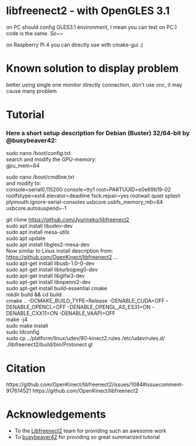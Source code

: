 # libfreenect2 - with OpenGLES 3.1 
 on PC should config GLES3.1 environment, I mean you can test on PC:) <br>
 code is the same. So~~
 
 on Raspberry Pi 4 you can directly use with cmake-gui :)
# Known solution to display problem
better using single one monitor directly connection, don't use vnc, it may cause many problem
# Tutorial 
 ### Here a short setup description for Debian (Buster) 32/64-bit by @busybeaver42:<br>
 sudo nano /boot/config.txt<br>
search and modify the GPU-memory:<br>
gpu_mem=64<br>

sudo nano /boot/cmdline.txt<br>
and modify to:<br>
console=serial0,115200 console=tty1 root=PARTUUID=e0e69b19-02
rootfstype=ext4 elevator=deadline fsck.repair=yes rootwait quiet splash plymouth.ignore-serial-consoles usbcore.usbfs_memory_mb=64 usbcore.autosuspend=-1

git clone https://github.com/Jyurineko/libfreenect2<br>
sudo apt install libudev-dev<br>
sudo apt install mesa-utils<br>
sudo apt update<br>
sudo apt install libgles2-mesa-dev<br>
Now similar to Linux install description from: https://github.com/OpenKinect/libfreenect2 ...<br>
sudo apt-get install libusb-1.0-0-dev<br>
sudo apt-get install libturbojpeg0-dev<br>
sudo apt-get install libglfw3-dev<br>
sudo apt-get install libopenni2-dev<br>
sudo apt-get install build-essential cmake<br>
mkdir build && cd build<br>
cmake .. -DCMAKE_BUILD_TYPE=Release -DENABLE_CUDA=OFF -DENABLE_OPENCL=OFF -DENABLE_OPENGL_AS_ES31=ON -DENABLE_CXX11=ON -DENABLE_VAAPI=OFF<br>
make -j4<br>
sudo make install<br>
sudo ldconfig<br>
sudo cp ../platform/linux/udev/90-kinect2.rules /etc/udev/rules.d/<br>
./libfreenect2/build/bin/Protonect gl<br>

# Citation
<html>
      <head>
        https://github.com/OpenKinect/libfreenect2/issues/1084#issuecomment-917614521
        https://github.com/OpenKinect/libfreenect2
      </head>
</html>


# Acknowledgements
* To the [Libfreenect2](https://github.com/OpenKinect/libfreenect2) team for providing such an awesome work
* To [busybeaver42](https://github.com/busybeaver42) for providing so great summarized tutorial
